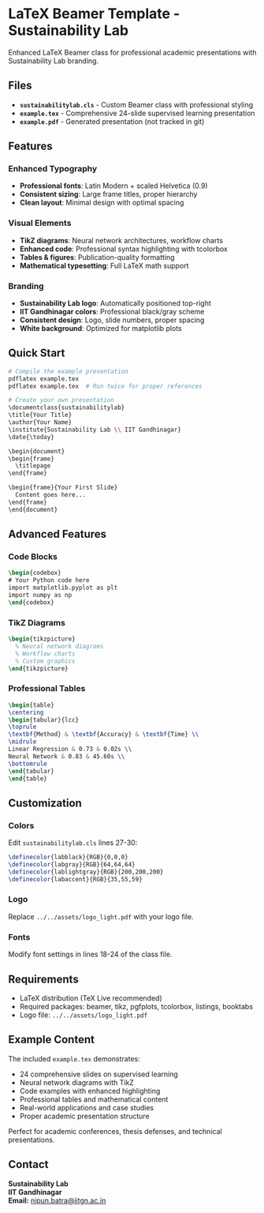 # LaTeX Beamer Template - Sustainability Lab

Enhanced LaTeX Beamer class for professional academic presentations with Sustainability Lab branding.

## Files

- **`sustainabilitylab.cls`** - Custom Beamer class with professional styling
- **`example.tex`** - Comprehensive 24-slide supervised learning presentation
- **`example.pdf`** - Generated presentation (not tracked in git)

## Features

### Enhanced Typography
- **Professional fonts**: Latin Modern + scaled Helvetica (0.9)
- **Consistent sizing**: Large frame titles, proper hierarchy
- **Clean layout**: Minimal design with optimal spacing

### Visual Elements
- **TikZ diagrams**: Neural network architectures, workflow charts
- **Enhanced code**: Professional syntax highlighting with tcolorbox
- **Tables & figures**: Publication-quality formatting
- **Mathematical typesetting**: Full LaTeX math support

### Branding
- **Sustainability Lab logo**: Automatically positioned top-right
- **IIT Gandhinagar colors**: Professional black/gray scheme
- **Consistent design**: Logo, slide numbers, proper spacing
- **White background**: Optimized for matplotlib plots

## Quick Start

```bash
# Compile the example presentation
pdflatex example.tex
pdflatex example.tex  # Run twice for proper references

# Create your own presentation
\documentclass{sustainabilitylab}
\title{Your Title}
\author{Your Name}
\institute{Sustainability Lab \\ IIT Gandhinagar}
\date{\today}

\begin{document}
\begin{frame}
  \titlepage
\end{frame}

\begin{frame}{Your First Slide}
  Content goes here...
\end{frame}
\end{document}
```

## Advanced Features

### Code Blocks
```latex
\begin{codebox}
# Your Python code here
import matplotlib.pyplot as plt
import numpy as np
\end{codebox}
```

### TikZ Diagrams
```latex
\begin{tikzpicture}
  % Neural network diagrams
  % Workflow charts
  % Custom graphics
\end{tikzpicture}
```

### Professional Tables
```latex
\begin{table}
\centering
\begin{tabular}{lcc}
\toprule
\textbf{Method} & \textbf{Accuracy} & \textbf{Time} \\
\midrule
Linear Regression & 0.73 & 0.02s \\
Neural Network & 0.83 & 45.60s \\
\bottomrule
\end{tabular}
\end{table}
```

## Customization

### Colors
Edit `sustainabilitylab.cls` lines 27-30:
```latex
\definecolor{labblack}{RGB}{0,0,0}
\definecolor{labgray}{RGB}{64,64,64}
\definecolor{lablightgray}{RGB}{200,200,200}
\definecolor{labaccent}{RGB}{35,55,59}
```

### Logo
Replace `../../assets/logo_light.pdf` with your logo file.

### Fonts
Modify font settings in lines 18-24 of the class file.

## Requirements

- LaTeX distribution (TeX Live recommended)
- Required packages: beamer, tikz, pgfplots, tcolorbox, listings, booktabs
- Logo file: `../../assets/logo_light.pdf`

## Example Content

The included `example.tex` demonstrates:
- 24 comprehensive slides on supervised learning
- Neural network diagrams with TikZ
- Code examples with enhanced highlighting
- Professional tables and mathematical content
- Real-world applications and case studies
- Proper academic presentation structure

Perfect for academic conferences, thesis defenses, and technical presentations.

## Contact

**Sustainability Lab**  
**IIT Gandhinagar**  
**Email:** nipun.batra@iitgn.ac.in
